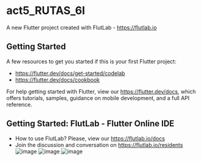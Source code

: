 # act5_RUTAS_6I

A new Flutter project created with FlutLab - https://flutlab.io

## Getting Started

A few resources to get you started if this is your first Flutter project:

- https://flutter.dev/docs/get-started/codelab
- https://flutter.dev/docs/cookbook

For help getting started with Flutter, view our
https://flutter.dev/docs, which offers tutorials,
samples, guidance on mobile development, and a full API reference.

## Getting Started: FlutLab - Flutter Online IDE

- How to use FlutLab? Please, view our https://flutlab.io/docs
- Join the discussion and conversation on https://flutlab.io/residents
![image](https://github.com/user-attachments/assets/eb543875-6d61-412d-aeab-13910fa05ae8)
![image](https://github.com/user-attachments/assets/f914fb19-a415-45be-a518-11e14cae491f)
![image](https://github.com/user-attachments/assets/63423a31-0819-4733-bf26-c48bb90450e8)
